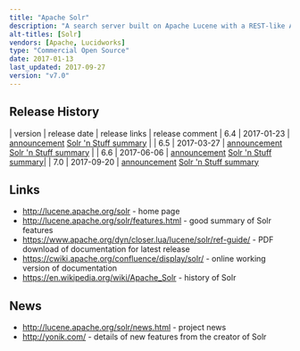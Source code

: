 ```yaml
---
title: "Apache Solr"
description: "A search server built on Apache Lucene with a REST-like API for loading and searching data.  Supports a distributed deployment (SolrCloud) that can run over HDFS on an Hadoop cluster.  Includes an administration web interface, an extensible plugin architecture, support for schemaless indexing, faceted, grouped and clustered results, hit highlighting, geo-spacial and graph searches, near real time indexing and searching, (experimental) streaming expressions for parallel compute (including support for MapReduce and SQL) and broad authentication and security capabilities.  A sub-project of the Apache Lucene project, originally donated to the Apache foundation by CNET Networks in January 2006, graduating as a top level project in January 2007, before merging with the Lucene project in March 2010. Java based, with commercial support available as part of most Hadoop distributions (although this is bundled as Cloudera Search with CDH and HDP Search with HDP), as well as from Lucidworks."
alt-titles: [Solr]
vendors: [Apache, Lucidworks]
type: "Commercial Open Source"
date: 2017-01-13
last_updated: 2017-09-27
version: "v7.0"
---
```

## Release History

| version | release date | release links | release comment
| 6.4 | 2017-01-23 | [announcement](http://mail-archives.apache.org/mod_mbox/www-announce/201701.mbox/%3CCAKUpjcSRFuD_hD%2B-Zj4fbjr-dL1tA8AZO8q6An6kgJGkTB7UbQ@mail.gmail.com%3E) [Solr 'n Stuff summary](http://yonik.com/solr-6-4/) |
| 6.5 | 2017-03-27 | [announcement](http://mail-archives.apache.org/mod_mbox/www-announce/201703.mbox/%3CCAKUpjcQijk5pwbAVAW6Zfc1fz-cARMDUJyW5L67RGov%2BTcd%2B5w%40mail.gmail.com%3E) [Solr 'n Stuff summary](http://yonik.com/solr-6-5/) |
| 6.6 | 2017-06-06 | [announcement](http://mail-archives.apache.org/mod_mbox/www-announce/201706.mbox/%3CCAHPRk5GFOA=gZOzU6PVJ+N4Mmj64V3UKthP+45xQmp08mCN8nw@mail.gmail.com%3E) [Solr 'n Stuff summary](http://yonik.com/solr-6-6/)|
| 7.0 | 2017-09-20 | [announcement](http://mail-archives.apache.org/mod_mbox/www-announce/201709.mbox/%3CCAKiERN4YkSkh0BSRn6Y1N8C1gweAWCLjoLTg8a2gJACmh94bVg@mail.gmail.com%3E) [Solr 'n Stuff summary](http://yonik.com/solr-7/)

## Links

* <http://lucene.apache.org/solr> - home page
* <http://lucene.apache.org/solr/features.html> - good summary of Solr features
* <https://www.apache.org/dyn/closer.lua/lucene/solr/ref-guide/> - PDF download of documentation for latest release
* <https://cwiki.apache.org/confluence/display/solr/> - online working version of documentation
* <https://en.wikipedia.org/wiki/Apache_Solr> - history of Solr

## News

* <http://lucene.apache.org/solr/news.html> - project news
* <http://yonik.com/> - details of new features from the creator of Solr